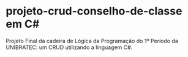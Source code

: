 # projeto-crud-conselho-de-classe em C#
 Projeto Final da cadeira de Lógica da Programação do 1º Período da UNIBRATEC: um CRUD utilizando a linguagem C#.

